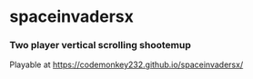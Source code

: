 # spaceinvadersx
### Two player vertical scrolling shootemup
Playable at https://codemonkey232.github.io/spaceinvadersx/

